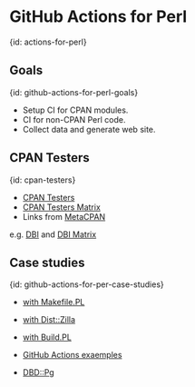 # GitHub Actions for Perl
{id: actions-for-perl}

## Goals
{id: github-actions-for-perl-goals}

* Setup CI for CPAN modules.
* CI for non-CPAN Perl code.
* Collect data and generate web site.


## CPAN Testers
{id: cpan-testers}

* [CPAN Testers](https://cpantesters.org/)
* [CPAN Testers Matrix](https://matrix.cpantesters.org/)
* Links from [MetaCPAN](https://metacpan.org/)

e.g. [DBI](https://metacpan.org/pod/DBI) and [DBI Matrix](http://matrix.cpantesters.org/?dist=DBI+1.643)

## Case studies
{id: github-actions-for-per-case-studies}

* [with Makefile.PL](https://github.com/szabgab/github-actions-perl-makefile/)

* [with Dist::Zilla](https://github.com/szabgab/github-actions-perl-dist-zilla/)

* [with Build.PL](https://github.com/szabgab/github-actions-perl-build/)

* [GitHub Actions exaemples](https://code-maven.com/github-actions)

* [DBD::Pg](https://metacpan.org/pod/DBD::Pg)



